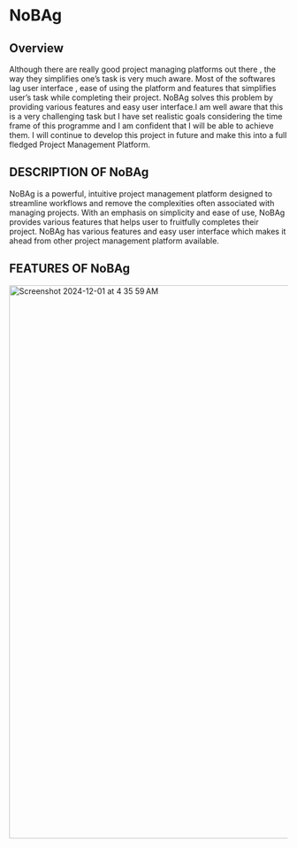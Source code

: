 <h1>NoBAg</h1>

<h2>Overview</h2>

<p>
  Although there are really good project managing platforms out there , the way they simplifies one’s task is very
much aware. Most of the softwares lag user interface , ease of using the platform and features that simplifies user’s
task while completing their project. NoBAg solves this problem by providing various features and easy user
interface.I am well aware that this is a very challenging task but I have set realistic goals considering the time frame
of this programme and I am confident that I will be able to achieve them. I will continue to develop this project in
future and make this into a full fledged Project Management Platform.
  
</p>

<h2>DESCRIPTION OF NoBAg</h2>

<p>NoBAg is a powerful, intuitive project management platform designed to streamline workflows
and remove the complexities often associated with managing projects. With an emphasis on simplicity and ease of
use, NoBAg provides various features that helps user to fruitfully completes their project. NoBAg has various features and easy user interface which makes it ahead from other project management platform
available. </p>

<h2>FEATURES OF NoBAg</h2>

<img width="1000" alt="Screenshot 2024-12-01 at 4 35 59 AM" src="https://github.com/user-attachments/assets/a256b169-2e89-4888-88d4-07cf429a7a59" />

